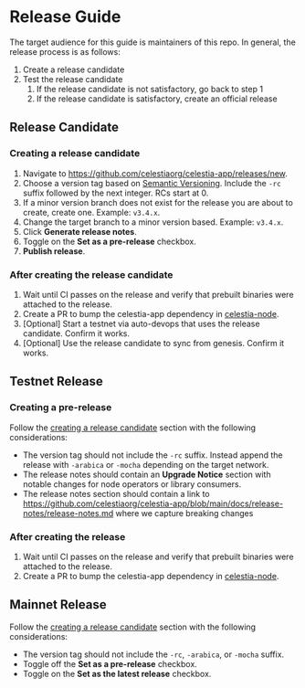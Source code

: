 # Release Guide

The target audience for this guide is maintainers of this repo. In general, the release process is as follows:

1. Create a release candidate
1. Test the release candidate
    1. If the release candidate is not satisfactory, go back to step 1
    1. If the release candidate is satisfactory, create an official release

## Release Candidate

### Creating a release candidate

1. Navigate to <https://github.com/celestiaorg/celestia-app/releases/new>.
1. Choose a version tag based on [Semantic Versioning](https://semver.org/). Include the `-rc` suffix followed by the next integer. RCs start at 0.
1. If a minor version branch does not exist for the release you are about to create, create one. Example: `v3.4.x`.
1. Change the target branch to a minor version based. Example: `v3.4.x`.
1. Click **Generate release notes**.
1. Toggle on the **Set as a pre-release** checkbox.
1. **Publish release**.

### After creating the release candidate

1. Wait until CI passes on the release and verify that prebuilt binaries were attached to the release.
1. Create a PR to bump the celestia-app dependency in [celestia-node](https://github.com/celestiaorg/celestia-node).
1. [Optional] Start a testnet via auto-devops that uses the release candidate. Confirm it works.
1. [Optional] Use the release candidate to sync from genesis. Confirm it works.

## Testnet Release

### Creating a pre-release

Follow the [creating a release candidate](#creating-a-release-candidate) section with the following considerations:

- The version tag should not include the `-rc` suffix. Instead append the release with `-arabica` or `-mocha` depending on the target network.
- The release notes should contain an **Upgrade Notice** section with notable changes for node operators or library consumers.
- The release notes section should contain a link to <https://github.com/celestiaorg/celestia-app/blob/main/docs/release-notes/release-notes.md> where we capture breaking changes

### After creating the release

1. Wait until CI passes on the release and verify that prebuilt binaries were attached to the release.
1. Create a PR to bump the celestia-app dependency in [celestia-node](https://github.com/celestiaorg/celestia-node).

## Mainnet Release

Follow the [creating a release candidate](#creating-a-release-candidate) section with the following considerations:

- The version tag should not include the `-rc`, `-arabica`, or `-mocha` suffix.
- Toggle off the **Set as a pre-release** checkbox.
- Toggle on the **Set as the latest release** checkbox.
